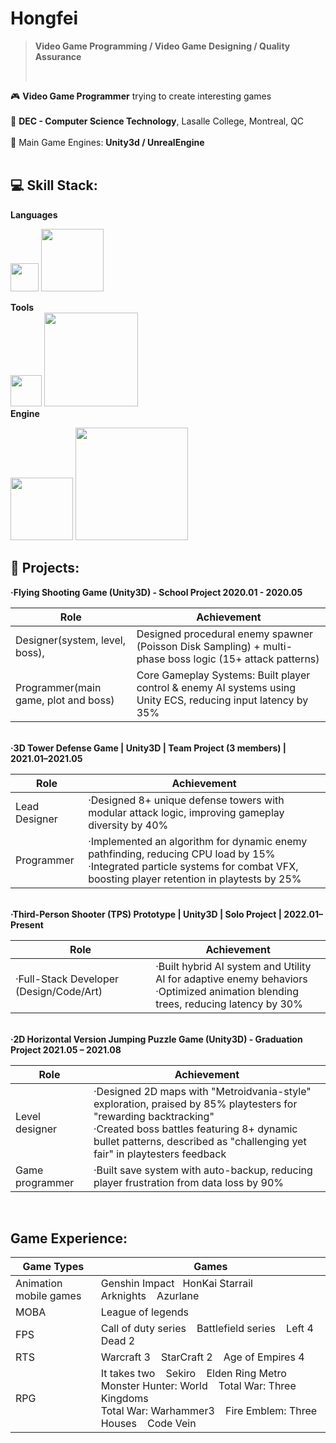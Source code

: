 # Hongfei
>**Video Game Programming / Video Game Designing / Quality Assurance**
>
></br>

🎮    **Video Game Programmer** trying to create interesting games </br></br>
📝    **DEC - Computer Science Technology**, Lasalle College, Montreal, QC </br></br>
🚀    Main Game Engines: **Unity3d / UnrealEngine** </br></br>




## 💻 Skill Stack:

<summary><b>Languages</b></summary>

  <img src="https://img.shields.io/badge/c%23-%23239120.svg?style=flat&logo=csharp&logoColor=white" width="45">   <img src="https://img.shields.io/badge/html5-%23E34F26.svg?style=flat&logo=html5&logoColor=white" width="100">

<summary><b>Tools</b></summary>
  <img src="https://img.shields.io/badge/jira-2?style=flat&logoColor=white" width="50">   <img src="https://img.shields.io/badge/Android Studio-2?style=flat&logoColor=white" width="150"> 

<summary><b>Engine</b></summary>

  <img src="https://img.shields.io/badge/unity-%23000000.svg?style=flat&logo=unity&logoColor=white" width="100">  <img src="https://img.shields.io/badge/unrealengine-%23313131.svg?style=flat&logo=unrealengine&logoColor=white" width="180">

  
  
  ## 👾 Projects:


<summary><b>·Flying Shooting Game (Unity3D) - School Project 2020.01 - 2020.05</b></summary>

|Role      | Achievement           |
|-------------------|----------------------------|
| Designer(system, level, boss),      | Designed procedural enemy spawner (Poisson Disk Sampling) + multi-phase boss 	logic (15+ attack patterns)  |
| Programmer(main game, plot and boss)       | Core Gameplay Systems: Built player control & enemy AI systems using Unity ECS, reducing input latency by 35%     |


<br>

</details>


<summary><b>·3D Tower Defense Game | Unity3D | Team Project (3 members) | 2021.01–2021.05</b></summary>

|Role      | Achievement           |
|-------------------|----------------------------|
|  Lead Designer      | ·Designed 8+ unique defense towers with modular attack logic, improving gameplay diversity by 40% |
|  Programmer      | ·Implemented an algorithm for dynamic enemy pathfinding, reducing CPU load by 15%  <br> ·Integrated particle systems for combat VFX, boosting player retention in playtests by 25%     |


<br>

</details>


<summary><b>·Third-Person Shooter (TPS) Prototype | Unity3D | Solo Project | 2022.01–Present</b></summary>

|Role      | Achievement           |
|-------------------|----------------------------|
|  ·Full-Stack Developer (Design/Code/Art)     | ·Built hybrid AI system and Utility AI for adaptive enemy behaviors <br>·Optimized animation blending trees, reducing latency by 30% |



<br>

</details>



<summary><b>·2D Horizontal Version Jumping Puzzle Game (Unity3D) - Graduation Project 2021.05 – 2021.08</b></summary>

|Role      | Achievement           |
|-------------------|----------------------------|
|  Level designer     | ·Designed 2D maps with "Metroidvania-style" exploration, praised by 85% playtesters for "rewarding backtracking" <br> ·Created boss battles featuring 8+ dynamic bullet patterns, described as "challenging yet fair" in playtesters feedback  |
|  Game programmer     | ·Built save system with auto-backup, reducing player frustration from data loss by 90%     |



<br>

</details>


  ## Game Experience:
|Game Types   | Games           |
|-------------------|----------------------------|
|  Animation mobile games   | Genshin Impact  &nbsp;&nbsp;HonKai Starrail <br> Arknights  &nbsp;&nbsp;&nbsp;Azurlane  |
|  MOBA    | League of legends  |
|  FPS   | Call of duty series &nbsp;&nbsp; Battlefield series &nbsp;&nbsp; Left 4 Dead 2 |
|  RTS   | Warcraft 3 &nbsp;&nbsp; StarCraft 2 &nbsp;&nbsp; Age of Empires 4|
|  RPG   | It takes two &nbsp;&nbsp; Sekiro &nbsp;&nbsp; Elden Ring <be> Metro &nbsp;&nbsp; Monster Hunter: World &nbsp;&nbsp; Total War: Three Kingdoms <br> Total War: Warhammer3 &nbsp;&nbsp; Fire Emblem: Three Houses &nbsp;&nbsp; Code Vein|

